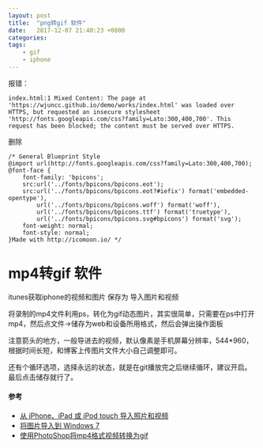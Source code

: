 ```yaml
---
layout: post
title:  "png转gif 软件"
date:   2017-12-07 21:40:23 +0800
categories:  
tags: 
    - gif  
    - iphone  
---
```


报错：

	index.html:1 Mixed Content: The page at 'https://wjuncc.github.io/demo/works/index.html' was loaded over HTTPS, but requested an insecure stylesheet 'http://fonts.googleapis.com/css?family=Lato:300,400,700'. This request has been blocked; the content must be served over HTTPS.
删除

	/* General Blueprint Style
	@import url(http://fonts.googleapis.com/css?family=Lato:300,400,700);
	@font-face {
		font-family: 'bpicons';
		src:url('../fonts/bpicons/bpicons.eot');
		src:url('../fonts/bpicons/bpicons.eot?#iefix') format('embedded-opentype'),
			url('../fonts/bpicons/bpicons.woff') format('woff'),
			url('../fonts/bpicons/bpicons.ttf') format('truetype'),
			url('../fonts/bpicons/bpicons.svg#bpicons') format('svg');
		font-weight: normal;
		font-style: normal;
	}Made with http://icomoon.io/ */


# mp4转gif 软件 #


itunes获取iphone的视频和图片
保存为
导入图片和视频

将录制的mp4文件利用ps，转化为gif动态图片，其实很简单，只需要在ps中打开mp4，然后点文件->储存为web和设备所用格式，然后会弹出操作面板

注意箭头的地方，一般导进去的视频，默认像素是手机屏幕分辨率，544*960，根据时间长短，和博客上传图片文件大小自己调整即可。

还有个循环选项，选择永远的状态，就是在git播放完之后继续循环，建议开启。
最后点击储存就行了。



#### 参考 ####

* [从 iPhone、iPad 或 iPod touch 导入照片和视频](https://support.apple.com/zh-cn/HT201302)
* [将图片导入到 Windows 7](https://support.microsoft.com/zh-cn/help/17449/windows-7-import-pictures)
* [使用PhotoShop将mp4格式视频转换为gif](http://www.jianshu.com/p/6eee132eb1a3)

